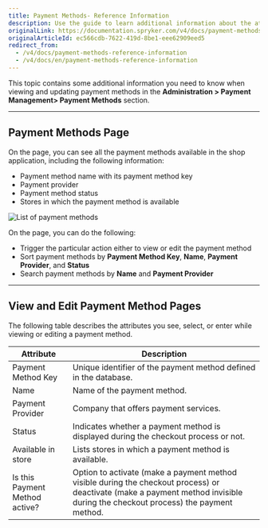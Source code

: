 ```yaml
---
title: Payment Methods- Reference Information
description: Use the guide to learn additional information about the attributes you can use when managing payment methods in the Back Office.
originalLink: https://documentation.spryker.com/v4/docs/payment-methods-reference-information
originalArticleId: ec566cdb-7622-419d-8be1-eee62909eed5
redirect_from:
  - /v4/docs/payment-methods-reference-information
  - /v4/docs/en/payment-methods-reference-information
---
```


This topic contains some additional information you need to know when viewing and updating payment methods in the **Administration > Payment Management> Payment Methods** section.
***
## Payment Methods Page
On the page, you can see all the payment methods available in the shop application, including the following information:

* Payment method name with its payment method key
* Payment provider
* Payment method status
* Stores in which the payment method is available

![List of payment methods](https://spryker.s3.eu-central-1.amazonaws.com/docs/User+Guides/Back+Office+User+Guides/Administration/Payment+Management/Payment+Methods/References/Payments%3A+Reference+Information/payment-methods-page.png) 

On the page, you can do the following:

* Trigger the particular action either to view or edit the payment method
* Sort payment methods by **Payment Method Key**, **Name**, **Payment Provider**, and **Status**
* Search payment methods by **Name** and **Payment Provider**

***
## View and Edit Payment Method Pages
The following table describes the attributes you see, select, or enter while viewing or editing a payment method.

| Attribute | Description |
| --- | --- |
| Payment Method Key | Unique identifier of the payment method defined in the database. |
| Name | Name of the payment method. |
| Payment Provider | Company that offers payment services. |
| Status | Indicates whether a payment method is displayed during the checkout process or not. |
| Available in store | Lists stores in which a payment method is available. |
| Is this Payment Method active? | Option to activate (make a payment method visible during the checkout process) or deactivate (make a payment method invisible during the checkout process) the payment method. |
